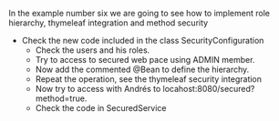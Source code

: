 In the example number six we are going to see how to implement role hierarchy, thymeleaf integration and method security

* Check the new code included in the class SecurityConfiguration
  * Check the users and his roles.
  * Try to access to secured web pace using ADMIN member.
  * Now add the commented @Bean to define the hierarchy.
  * Repeat the operation, see the thymeleaf security integration
  * Now try to access with Andrés to locahost:8080/secured?method=true. 
  * Check the code in SecuredService

